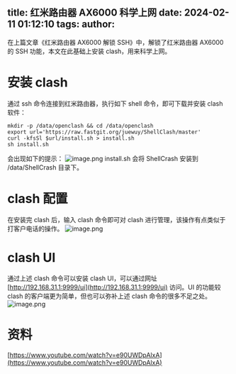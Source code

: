 title: 红米路由器 AX6000 科学上网
date: 2024-02-11 01:12:10
tags:
author:
---
在上篇文章《红米路由器 AX6000 解锁 SSH》中，解锁了红米路由器 AX6000 的 SSH 功能，本文在此基础上安装 clash，用来科学上网。
# 安装 clash
通过 ssh 命令连接到红米路由器，执行如下 shell 命令，即可下载并安装 clash 软件：
```
mkdir -p /data/openclash && cd /data/openclash
export url='https://raw.fastgit.org/juewuy/ShellClash/master'
curl -kfsSl $url/install.sh > install.sh
sh install.sh
```

会出现如下的提示：
![image.png](https://kuring.oss-cn-beijing.aliyuncs.com/ax6000/clash-1.png)
install.sh 会将 ShellCrash 安装到 /data/ShellCrash 目录下。

# clash 配置
在安装完 clash 后，输入 clash 命令即可对 clash 进行管理，该操作有点类似于打客户电话的操作。
![image.png](https://kuring.oss-cn-beijing.aliyuncs.com/ax6000/clash-2.png)

# clash UI
通过上述 clash 命令可以安装 clash UI，可以通过网址 [http://192.168.31.1:9999/ui](http://192.168.31.1:9999/ui) 访问。UI 的功能较 clash 的客户端更为简单，但也可以弥补上述 clash 命令的很多不足之处。
![image.png](https://kuring.oss-cn-beijing.aliyuncs.com/ax6000/clash-ui.png)

# 资料
[https://www.youtube.com/watch?v=e90UWDpAlxA](https://www.youtube.com/watch?v=e90UWDpAlxA)